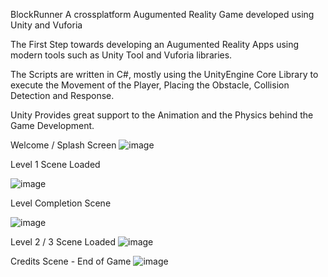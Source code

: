 BlockRunner
A crossplatform Augumented Reality Game developed using Unity and Vuforia

The First Step towards developing an Augumented Reality Apps  using modern tools such as Unity Tool and Vuforia libraries. 

The Scripts are written in C#,  mostly using the UnityEngine Core Library to execute the Movement of the Player, Placing the Obstacle, Collision Detection and Response. 

Unity Provides great support to the Animation and the Physics behind the Game Development.

Welcome / Splash Screen
![image](https://user-images.githubusercontent.com/2509712/47948339-a9b76880-df05-11e8-8e25-81d0e2625113.png)

Level 1 Scene Loaded

![image](https://user-images.githubusercontent.com/2509712/47948322-812f6e80-df05-11e8-92cb-0b88964d8255.png)

Level  Completion Scene

![image](https://user-images.githubusercontent.com/2509712/47948319-770d7000-df05-11e8-8f88-9f67eadea677.png)

Level 2 / 3  Scene Loaded 
![image](https://user-images.githubusercontent.com/2509712/47948334-94dad500-df05-11e8-91d4-d86877aef0f5.png)


Credits Scene - End of Game
![image](https://user-images.githubusercontent.com/2509712/47948335-9efcd380-df05-11e8-8b1c-9f5c0be1ead8.png)


